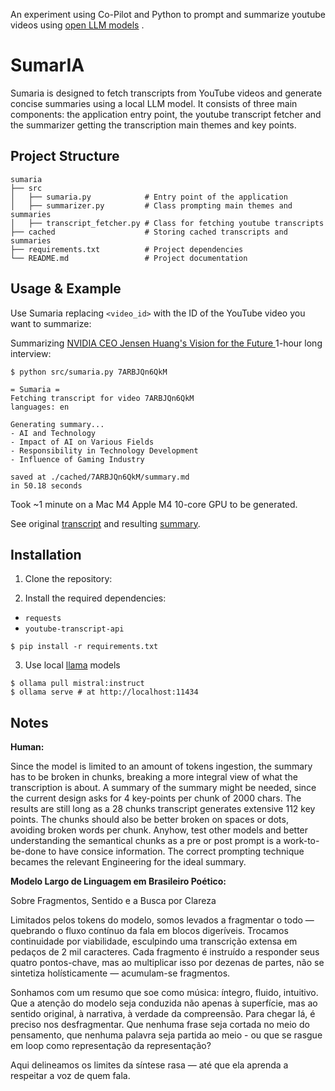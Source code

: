 An experiment using Co-Pilot and Python to prompt and summarize youtube videos using [open LLM models](https://ollama.com/search) .

# SumarIA

Sumaria is designed to fetch transcripts from YouTube videos and generate concise summaries using a local LLM model. It consists of three main components: the application entry point, the youtube transcript fetcher and the summarizer getting the transcription main themes and key points.

## Project Structure

```
sumaria
├── src
│   ├── sumaria.py            # Entry point of the application
│   ├── summarizer.py         # Class prompting main themes and summaries
│   ├── transcript_fetcher.py # Class for fetching youtube transcripts
├── cached                    # Storing cached transcripts and summaries
├── requirements.txt          # Project dependencies
└── README.md                 # Project documentation
```

## Usage & Example

Use Sumaria replacing `<video_id>` with the ID of the YouTube video you want to summarize:

Summarizing [NVIDIA CEO Jensen Huang's Vision for the Future
](https://www.youtube.com/watch?v=7ARBJQn6QkM) 1-hour long interview:

```
$ python src/sumaria.py 7ARBJQn6QkM

= Sumaria =
Fetching transcript for video 7ARBJQn6QkM
languages: en

Generating summary...
- AI and Technology
- Impact of AI on Various Fields
- Responsibility in Technology Development
- Influence of Gaming Industry

saved at ./cached/7ARBJQn6QkM/summary.md
in 50.18 seconds
```

Took ~1 minute on a Mac M4 Apple M4 10-core GPU to be generated.

See original [transcript](cached/7ARBJQn6QkM/transcript.txt) and resulting [summary](cached/7ARBJQn6QkM/summary.md).

## Installation

1. Clone the repository:

2. Install the required dependencies:
- `requests`
- `youtube-transcript-api`
```
$ pip install -r requirements.txt
```


3. Use local [llama](https://ollama.com/) models
```
$ ollama pull mistral:instruct
$ ollama serve # at http://localhost:11434 
```

## Notes

**Human:**

Since the model is limited to an amount of tokens ingestion, the summary has to be broken in chunks, breaking a more integral view of what the transcription is about. A summary of the summary might be needed, since the current design asks for 4 key-points per chunk of 2000 chars. The results are still long as a 28 chunks transcript generates extensive 112 key points. The chunks should also be better broken on spaces or dots, avoiding broken words per chunk. Anyhow, test other models and better understanding the semantical chunks as a pre or post prompt is a work-to-be-done to have consice information. The correct prompting technique becames the relevant Engineering for the ideal summary.


**Modelo Largo de Linguagem em Brasileiro Poético:**

Sobre Fragmentos, Sentido e a Busca por Clareza

Limitados pelos tokens do modelo, somos levados a fragmentar o todo — quebrando o fluxo contínuo da fala em blocos digeríveis. Trocamos continuidade por viabilidade, esculpindo uma transcrição extensa em pedaços de 2 mil caracteres. Cada fragmento é instruído a responder seus quatro pontos-chave, mas ao multiplicar isso por dezenas de partes, não se sintetiza holísticamente — acumulam-se fragmentos.

Sonhamos com um resumo que soe como música: íntegro, fluido, intuitivo. Que a atenção do modelo seja conduzida não apenas à superfície, mas ao sentido original, à narrativa, à verdade da compreensão. Para chegar lá, é preciso nos desfragmentar. Que nenhuma frase seja cortada no meio do pensamento, que nenhuma palavra seja partida ao meio - ou que se rasgue em loop como representação da representação?

Aqui delineamos os limites da síntese rasa — até que ela aprenda a respeitar a voz de quem fala.
